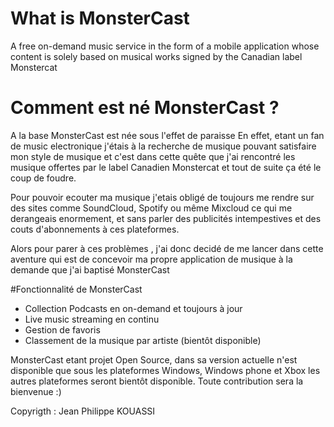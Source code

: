 # What is MonsterCast
A free on-demand music service in the form of a mobile application  whose content is solely based on musical works signed 
by the Canadian label Monstercat

# Comment est né MonsterCast ?

A la base MonsterCast est née sous l'effet de paraisse
En effet, etant un fan de music electronique j'étais à la recherche de musique pouvant satisfaire mon style de musique
et c'est dans cette quête que j'ai rencontré les musique offertes par le label Canadien Monstercat
et tout de suite ça été le coup de foudre.

Pour pouvoir ecouter ma musique j'etais obligé de toujours me rendre sur des sites comme SoundCloud, Spotify ou même Mixcloud
ce qui me derangeais enormement, et sans parler des publicités intempestives et des couts d'abonnements à ces plateformes.

Alors pour parer à ces problèmes , j'ai donc decidé de me lancer dans cette aventure qui est de concevoir ma propre application de musique 
à la demande que j'ai baptisé MonsterCast

#Fonctionnalité de MonsterCast

- Collection Podcasts en on-demand et toujours à jour
- Live music streaming en continu
- Gestion de favoris
- Classement de la musique par artiste (bientôt disponible)


MonsterCast etant projet Open Source, dans sa version actuelle n'est disponible que sous les plateformes Windows, Windows phone et Xbox
les autres plateformes seront bientôt disponible. Toute contribution sera la bienvenue :) 



Copyrigth : Jean Philippe KOUASSI

